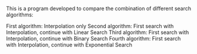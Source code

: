 This is a program developed to compare the combination of different search algorithms: 

First algorithm: Interpolation only
Second algorithm: First search with Interpolation, continue with Linear Search
Third algorithm: First search with Interpolation, continue with Binary Search
Fourth algorithm: First search with Interpolation, continue with Exponential Search
